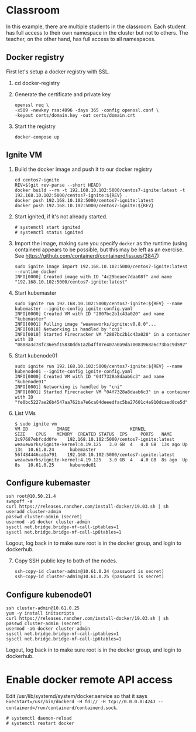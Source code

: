# Classroom

In this example, there are multiple students in the classroom. Each student has full access to their own namespace in the cluster but not to others. The teacher, on the other hand, has full access to all namespaces.

## Docker registry

First let's setup a docker registry with SSL. 

1. cd docker-registry

2. Generate the certificate and private key

    ```
    openssl req \
    -x509 -newkey rsa:4096 -days 365 -config openssl.conf \
    -keyout certs/domain.key -out certs/domain.crt
    ```

3. Start the registry

    ```
    docker-compose up

## Ignite VM

1. Build the docker image and push it to our docker registry

    ```
    cd centos7-ignite
    REV=$(git rev-parse --short HEAD)
    docker build --rm -t 192.168.10.102:5000/centos7-ignite:latest -t 192.168.10.102:5000/centos7-ignite:${REV} .
    docker push 192.168.10.102:5000/centos7-ignite:latest
    docker push 192.168.10.102:5000/centos7-ignite:${REV}
    ```

2. Start ignited, if it's not already started.

    ```
    # systemctl start ignited
    # systemctl status ignited
    ```

3. Import the image, making sure you specify `docker` as the runtime (using containerd appears to be possible, but this may be left as an exercise. See https://github.com/containerd/containerd/issues/3847)

    ```
    sudo ignite image import 192.168.10.102:5000/centos7-ignite:latest --runtime docker
    INFO[0000] Created image with ID "4c29beaec7daa08f" and name "192.168.10.102:5000/centos7-ignite:latest" 
    ```

4. Start kubemaster

    ```
    sudo ignite run 192.168.10.102:5000/centos7-ignite:${REV} --name kubemaster --ignite-config ignite-config.yaml 
    INFO[0000] Created VM with ID "2807bc2b1c43a020" and name "kubemaster" 
    INFO[0001] Pulling image "weaveworks/ignite:v0.8.0"...  
    INFO[0010] Networking is handled by "cni"               
    INFO[0010] Started Firecracker VM "2807bc2b1c43a020" in a container with ID "0888a3c78fc36e5f15830dd61a2b4ff87e407a0a9da70083968a6c73bac9d592"
    ```

5. Start kubenode01

    ```
    sudo ignite run 192.168.10.102:5000/centos7-ignite:${REV} --name kubenode01 --ignite-config ignite-config.yaml 
    INFO[0000] Created VM with ID "04f7328a8daab6c3" and name "kubenode01" 
    INFO[0001] Networking is handled by "cni"               
    INFO[0001] Started Firecracker VM "04f7328a8daab6c3" in a container with ID "fe0bc5227ae26b4547aa762ba7e6ca04deeedfac5ba27601c4e910dcaed0ce5d" 
    ```


6. List VMs

    ```
    $ sudo ignite vm
    VM ID			IMAGE						KERNEL					SIZE	CPUS	MEMORY	CREATED	STATUS	IPS		PORTS	NAME
    2c97687ebfcdd0fe	192.168.10.102:5000/centos7-ignite:latest	weaveworks/ignite-kernel:4.19.125	3.0 GB	4	4.0 GB	13s ago	Up 13s	10.61.0.24		kubemaster
    56f484446ca1a791	192.168.10.102:5000/centos7-ignite:latest	weaveworks/ignite-kernel:4.19.125	3.0 GB	4	4.0 GB	8s ago	Up 8s	10.61.0.25		kubenode01
    ```

## Configure kubemaster

```
ssh root@10.50.21.4
swapoff -a
curl https://releases.rancher.com/install-docker/19.03.sh | sh
useradd cluster-admin
passwd cluster-admin (secret)
usermod -aG docker cluster-admin
sysctl net.bridge.bridge-nf-call-iptables=1
sysctl net.bridge.bridge-nf-call-ip6tables=1
```

Logout, log back in to make sure root is in the docker group, and login to dockerhub.


7. Copy SSH public key to both of the nodes.

    ```
    ssh-copy-id cluster-admin@10.61.0.24 (password is secret)
    ssh-copy-id cluster-admin@10.61.0.25 (password is secret)
    ```

## Configure kubenode01

```
ssh cluster-admin@10.61.0.25
yum -y install initscripts
curl https://releases.rancher.com/install-docker/19.03.sh | sh
passwd cluster-admin (secret)
usermod -aG docker cluster-admin
sysctl net.bridge.bridge-nf-call-iptables=1
sysctl net.bridge.bridge-nf-call-ip6tables=1
```

Logout, log back in to make sure root is in the docker group, and login to dockerhub.

#  Enable docker remote API access

Edit /usr/lib/systemd/system/docker.service so that it says `ExecStart=/usr/bin/dockerd -H fd:// -H tcp://0.0.0.0:4243 --containerd=/run/containerd/containerd.sock`. 


```
# systemctl daemon-reload
# systemctl restart docker
```